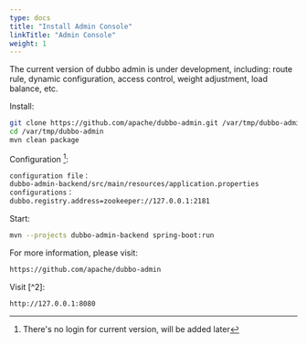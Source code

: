 ```yaml
---
type: docs
title: "Install Admin Console"
linkTitle: "Admin Console"
weight: 1
---
```


The current version of dubbo admin is under development, including: route rule, dynamic configuration, access control, weight adjustment, load balance, etc.

Install:

```sh
git clone https://github.com/apache/dubbo-admin.git /var/tmp/dubbo-admin
cd /var/tmp/dubbo-admin
mvn clean package
```

Configuration [^1]:

```sh
configuration file：
dubbo-admin-backend/src/main/resources/application.properties
configurations：
dubbo.registry.address=zookeeper://127.0.0.1:2181
```

Start:

```sh
mvn --projects dubbo-admin-backend spring-boot:run
```

For more information, please visit:

```sh
https://github.com/apache/dubbo-admin
```

Visit [^2]:

```
http://127.0.0.1:8080
```

[^1]: There's no login for current version, will be added later
